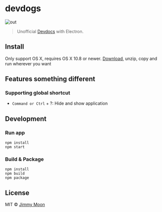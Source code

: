 # devdogs

![out](https://cloud.githubusercontent.com/assets/124117/10069648/87a84332-62e8-11e5-926a-e3f29c8f8422.gif)

> Unofficial [Devdocs](http://devdocs.io/) with Electron.

## Install

Only support OS X, requires OS X 10.8 or newer. [Download](https://github.com/ragingwind/devdogs/releases/latest), unzip, copy and run wherever you want

## Features something different

### Supporting global shortcut

- `Command or Ctrl` + ?: Hide and show application

## Development

### Run app   
```
npm install
npm start
```

### Build & Package

```
npm install
npm build
npm package
```

## License

MIT © [Jimmy Moon](http://ragingwind.me)
